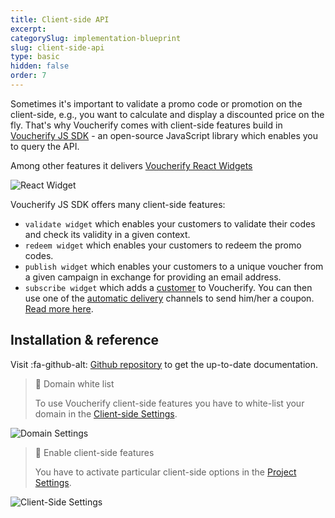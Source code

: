 ```yaml
---
title: Client-side API
excerpt: 
categorySlug: implementation-blueprint
slug: client-side-api
type: basic
hidden: false
order: 7
---
```


Sometimes it's important to validate a promo code or promotion on the client-side, e.g., you want to calculate and display a discounted price on the fly. That's why Voucherify comes with client-side features build in [Voucherify JS SDK](https://github.com/voucherifyio/voucherify-js-sdk) - an open-source JavaScript library which enables you to query the API. 

Among other features it delivers [Voucherify React Widgets](https://github.com/voucherifyio/voucherify-js-sdk#-voucherify-react-widget)

<!-- ![React Widget](../../assets/img/guides_development_client_side_api_widget_1.gif "React Widget") -->
![React Widget](https://files.readme.io/0427b12-widget.gif "React Widget")

Voucherify JS SDK offers many client-side features:
- `validate widget` which enables your customers to validate their codes and check its validity in a given context.
- `redeem widget` which enables your customers to redeem the promo codes.
- `publish widget` which enables your customers to a unique voucher from a given campaign in exchange for providing an email address.
- `subscribe widget` which adds a [customer](ref:get-customer) to Voucherify. You can then use one of the [automatic delivery](doc:automatic-delivery) channels to send him/her a coupon.
[Read more here](https://voucherifyio.github.io/voucherify-js-sdk/#client-side-methods).

## Installation & reference

Visit :fa-github-alt: [Github repository](https://github.com/voucherifyio/voucherify-js-sdk) to get the up-to-date documentation.

> 🚧 Domain white list
> 
> To use Voucherify client-side features you have to white-list your domain in the [Client-side Settings](https://app.voucherify.io/#/app/configuration/proj_f1r5Tpr0J3Ct).

<!-- ![Domain Settings](../../assets/img/guides_development_client_side_api_domain_settings_2.png "Domain Settings") -->
![Domain Settings](https://files.readme.io/fb263b9-domain-settings.png "Domain Settings")

> 🚧 Enable client-side features
> 
> You have to activate particular client-side options in the [Project Settings](https://app.voucherify.io/#/app/configuration/proj_f1r5Tpr0J3Ct).

<!-- ![Client-Side Settings](../../assets/img/guides_development_client_side_api_client_side_settings_3.png "Client-Side Settings") -->
![Client-Side Settings](https://files.readme.io/038ab3b-cielnt-side-settings.png "Client-Side Settings")
